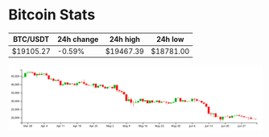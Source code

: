 # Bitcoin Stats

BTC/USDT|24h change|24h high|24h low|
|---|---|---|---|
|$19105.27|-0.59%|$19467.39|$18781.00|

<img src="./chart.svg">
